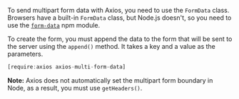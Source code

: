 To send multipart form data with Axios, you need to use the `FormData` class.
Browsers have a built-in `FormData` class, but Node.js doesn't, so you
need to use the [`form-data`](https://www.npmjs.com/package/form-data) npm module.

To create the form, you must append the data to the form that will be sent
to the server using the `append()` method. It takes a key and a value as the
parameters.

```javascript
[require:axios axios-multi-form-data]
```

**Note:** Axios does not automatically set the multipart form boundary in Node,
as a result, you must use `getHeaders()`.

